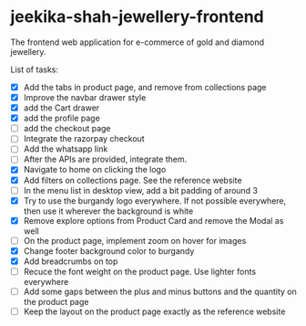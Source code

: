 # jeekika-shah-jewellery-frontend
The frontend web application for e-commerce of gold and diamond jewellery.


List of tasks:

- [x] Add the tabs in product page, and remove from collections page
- [x] Improve the navbar drawer style
- [x] add the Cart drawer
- [x] add the profile page
- [ ] add the checkout page
- [ ] Integrate the razorpay checkout
- [ ] Add the whatsapp link
- [ ] After the APIs are provided, integrate them.
- [x] Navigate to home on clicking the logo
- [x] Add filters on collections page. See the reference website
- [ ] In the menu list in desktop view, add a bit padding of around 3
- [x] Try to use the burgandy logo everywhere. If not possible everywhere, then use it wherever the background is white
- [x] Remove explore options from Product Card and remove the Modal as well
- [ ] On the product page, implement zoom on hover for images
- [x] Change footer background color to burgandy
- [x] Add breadcrumbs on top
- [ ] Recuce the font weight on the product page. Use lighter fonts everywhere
- [ ] Add some gaps between the plus and minus buttons and the quantity on the product page
- [ ] Keep the layout on the product page exactly as the reference website
